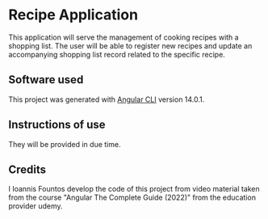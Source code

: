 # Recipe Application

This application will serve the management of cooking recipes with a shopping list. The user will be able to register new recipes and update an accompanying shopping list record related to the specific recipe.

## Software used
This project was generated with [Angular CLI](https://github.com/angular/angular-cli) version 14.0.1.

## Instructions of use

They will be provided in due time.

## Credits

I Ioannis Fountos develop the code of this project from video material taken from the course "Angular The Complete Guide (2022)" from the education provider udemy.



